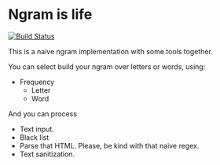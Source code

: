 # Ngram is life

[![Build Status](https://travis-ci.org/iannsp/NGram.svg?branch=master)](https://travis-ci.org/iannsp/NGram)

This is a naive ngram implementation with some tools together.

You can select build your ngram over letters or words, using:

- Frequency
  - Letter
  - Word

And you can process

- Text input.
- Black list
- Parse that HTML. Please, be kind with that naive regex.
- Text sanitization.
